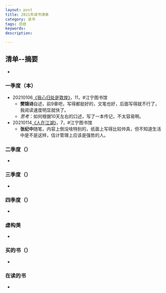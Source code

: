 ```yaml
---
layout: post   
title: 2021年读书清单    
category: 读书    
tags: 总结    
keywords:      
description:

---
```


## 清单--摘要

+ 

### 一季度（本）

+ 20210106[《我心归处是敦煌》](https://www.jianshu.com/p/d1d25d54ba14)，11，#江宁图书馆
  + **樊锦诗**自述，前9章吧，写得都挺好的，文笔也好，后面写得就不行了，我阅读速度明显就快了。
  + *思考*：如何根据10天左右的口述，写了一本传记，不太容易啊。
+ 20210114[《人在江湖》](https://www.jianshu.com/p/7dd22ff629ec)，7，#江宁图书馆
  + **张纪中**随笔，内容上倒没啥特别的，纸面上写得比较帅真，但不知道生活中是不是这样，估计管理上应该是强势的人。

### 二季度（）

+ 

### 三季度（）

+ 

### 四季度（）

+ 

### 虚构类

+ 

### 买的书（）

+ 

### 在读的书

+ 
